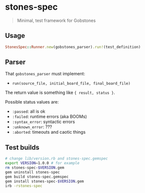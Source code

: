 # stones-spec
> Minimal, test framework for Gobstones

## Usage

```ruby
StonesSpec::Runner.new(gobstones_parser).run!(test_definition)
```

## Parser

That `gobstones_parser` must implement:
- `run(source_file, initial_board_file, final_board_file)`

The return value is something like `{ result, status }`.

Possible status values are:
  - `:passed`: all is ok
  - `:failed`: runtime errors (aka BOOMs)
  - `:syntax_error`: syntactic errors
  - `:unknown_error`: ???
  - `:aborted`: timeouts and caotic things

## Test builds

```bash
# change lib/version.rb and stones-spec.gemspec
export VERSION=1.0.0 # for example
rm stones-spec-$VERSION.gem
gem uninstall stones-spec
gem build stones-spec.gemspec
gem install stones-spec-$VERSION.gem
irb -rstones-spec
```
